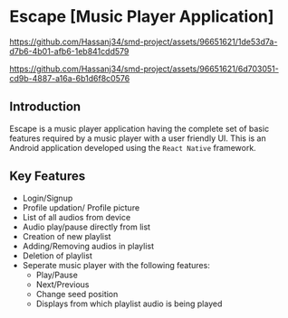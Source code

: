 # Escape [Music Player Application]



https://github.com/Hassanj34/smd-project/assets/96651621/1de53d7a-d7b6-4b01-afb6-1eb841cdd579


https://github.com/Hassanj34/smd-project/assets/96651621/6d703051-cd9b-4887-a16a-6b1d6f8c0576




## Introduction
Escape is a music player application having the complete set of basic features required by a music player with a user friendly UI.
This is an Android application developed using the `React Native` framework.

## Key Features
* Login/Signup
* Profile updation/ Profile picture
* List of all audios from device
* Audio play/pause directly from list
* Creation of new playlist
* Adding/Removing audios in playlist
* Deletion of playlist
* Seperate music player with the following features:
  * Play/Pause
  * Next/Previous
  * Change seed position
  * Displays from which playlist audio is being played
 
